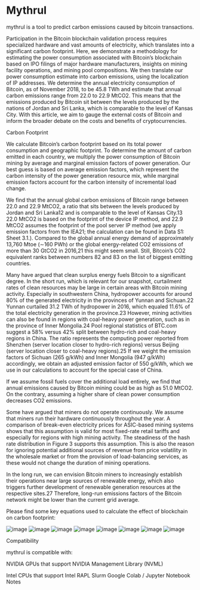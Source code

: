 # Mythrul

mythrul is a tool to predict carbon emissions caused by bitcoin transactions.

Participation in the Bitcoin blockchain validation process requires specialized hardware and vast amounts of electricity, which translates into a significant carbon footprint. Here, we demonstrate a methodology for estimating the power consumption associated with Bitcoin’s blockchain based on IPO filings of major hardware manufacturers, insights on mining facility operations, and mining pool compositions. We then translate our power consumption estimate into carbon emissions, using the localization of IP addresses. We determine the annual electricity consumption of Bitcoin, as of November 2018, to be 45.8 TWh and estimate that annual carbon emissions range from 22.0 to 22.9 MtCO2. This means that the emissions produced by Bitcoin sit between the levels produced by the nations of Jordan and Sri Lanka, which is comparable to the level of Kansas City. With this article, we aim to gauge the external costs of Bitcoin and inform the broader debate on the costs and benefits of cryptocurrencies.

Carbon Footprint

We calculate Bitcoin’s carbon footprint based on its total power consumption and geographic footprint. To determine the amount of carbon emitted in each country, we multiply the power consumption of Bitcoin mining by average and marginal emission factors of power generation. Our best guess is based on average emission factors, which represent the carbon intensity of the power generation resource mix, while marginal emission factors account for the carbon intensity of incremental load change.

We find that the annual global carbon emissions of Bitcoin range between 22.0 and 22.9 MtCO2, a ratio that sits between the levels produced by Jordan and Sri Lanka12 and is comparable to the level of Kansas City.13 22.0 MtCO2 is based on the footprint of the device IP method, and 22.9 MtCO2 assumes the footprint of the pool server IP method (we apply emission factors from the IEA21; the calculation can be found in Data S1: Sheet 3.1.). Compared to the global annual energy demand of approximately 13,760 Mtoe (∼160 PWh) or the global energy-related CO2 emissions of more than 30 GtCO2 in 2016,21 this might seem small. Still, Bitcoin’s CO2 equivalent ranks between numbers 82 and 83 on the list of biggest emitting countries.

Many have argued that clean surplus energy fuels Bitcoin to a significant degree. In the short run, which is relevant for our snapshot, curtailment rates of clean resources may be large in certain areas with Bitcoin mining activity. Especially in southwestern China, hydropower accounts for around 80% of the generated electricity in the provinces of Yunnan and Sichuan.22 Yunnan curtailed 31.2 TWh of hydropower in 2016, which equaled 11.6% of the total electricity generation in the province.23 However, mining activities can also be found in regions with coal-heavy power generation, such as in the province of Inner Mongolia.24 Pool regional statistics of BTC.com suggest a 58% versus 42% split between hydro-rich and coal-heavy regions in China. The ratio represents the computing power reported from Shenzhen (server location closer to hydro-rich regions) versus Beijing (server location closer to coal-heavy regions).25 If we weight the emission factors of Sichuan (265 g/kWh) and Inner Mongolia (947 g/kWh) accordingly, we obtain an adjusted emission factor of 550 g/kWh, which we use in our calculations to account for the special case of China.

If we assume fossil fuels cover the additional load entirely, we find that annual emissions caused by Bitcoin mining could be as high as 51.0 MtCO2. On the contrary, assuming a higher share of clean power consumption decreases CO2 emissions.

Some have argued that miners do not operate continuously. We assume that miners run their hardware continuously throughout the year. A comparison of break-even electricity prices for ASIC-based mining systems shows that this assumption is valid for most fixed-rate retail tariffs and especially for regions with high mining activity. The steadiness of the hash rate distribution in Figure 3 supports this assumption. This is also the reason for ignoring potential additional sources of revenue from price volatility in the wholesale market or from the provision of load-balancing services, as these would not change the duration of mining operations.

In the long run, we can envision Bitcoin miners to increasingly establish their operations near large sources of renewable energy, which also triggers further development of renewable generation resources at the respective sites.27 Therefore, long-run emissions factors of the Bitcoin network might be lower than the current grid average.

Please find some key equations used to calculate the effect of blockchain on carbon footprint:

![image](https://user-images.githubusercontent.com/50239203/132248312-f20abbc3-0aaa-485a-82cc-0295ee205a70.png)
![image](https://user-images.githubusercontent.com/50239203/132248353-58ac5433-29b8-421b-8699-14527333cb3d.png)
![image](https://user-images.githubusercontent.com/50239203/132248377-baf22a71-c8f3-450d-a135-a8878565f433.png)
![image](https://user-images.githubusercontent.com/50239203/132248422-e1caf6a3-72b0-4201-b796-efbc26ede559.png)
![image](https://user-images.githubusercontent.com/50239203/132248448-28fc5288-8be4-459c-a37b-98a189a006d1.png)
![image](https://user-images.githubusercontent.com/50239203/132248476-3ec8899b-eeac-47d5-861d-928850b30a83.png)
![image](https://user-images.githubusercontent.com/50239203/132248525-bbdb0402-4e94-4194-9b80-bc81215a723c.png)
![image](https://user-images.githubusercontent.com/50239203/132248559-3430c595-b833-4afd-9925-3583d757d2b5.png)


Compatibility

mythrul is compatible with:

NVIDIA GPUs that support NVIDIA Management Library (NVML)

Intel CPUs that support Intel RAPL
Slurm
Google Colab / Jupyter Notebook
Notes
